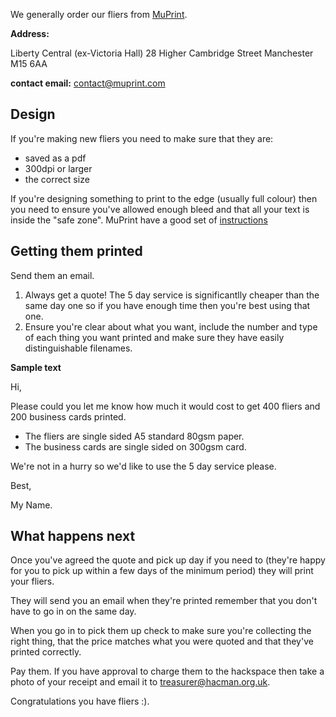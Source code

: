 We generally order our fliers from [MuPrint](https://www.muprint.com/).

**Address:**

Liberty Central (ex-Victoria Hall)
28 Higher Cambridge Street
Manchester
M15 6AA

**contact email:** [contact@muprint.com](mailto:contact@muprint.com)

## Design

If you're making new fliers you need to make sure that they are:

- saved as a pdf
- 300dpi or larger
- the correct size

If you're designing something to print to the edge (usually full colour) then you need to ensure you've allowed enough bleed and that all your text is inside the "safe zone". MuPrint have a good set of [instructions](https://www.muprint.com/how-to/create-your-own-artwork/)

## Getting them printed

Send them an email.

1. Always get a quote! The 5 day service is significantlly cheaper than the same day one so if you have enough time then you're best using that one.
1. Ensure you're clear about what you want, include the number and type of each thing you want printed and make sure they have easily distinguishable filenames.

**Sample text**

Hi,

Please could you let me know how much it would cost to get 400 fliers
and 200 business cards printed.

- The fliers are single sided A5 standard 80gsm paper.
- The business cards are single sided on 300gsm card.

We're not in a hurry so we'd like to use the 5 day service please.

Best,

My Name.

## What happens next

Once you've agreed the quote and pick up day if you need to (they're happy for you to pick up within a few days of the minimum period) they will print your fliers.

They will send you an email when they're printed remember that you don't have to go in on the same day.

When you go in to pick them up check to make sure you're collecting the right thing, that the price matches what you were quoted and that they've printed correctly.

Pay them. If you have approval to charge them to the hackspace then take a photo of your receipt and email it to [treasurer@hacman.org.uk](mailto:treasurer@hacman.org.uk).

Congratulations you have fliers :).
